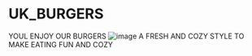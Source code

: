 # UK_BURGERS
YOUL ENJOY OUR BURGERS
![image](https://github.com/user-attachments/assets/fd4f2f1b-891d-45e1-80cd-fde2a11d690f)
A FRESH AND COZY STYLE TO MAKE EATING FUN AND COZY

